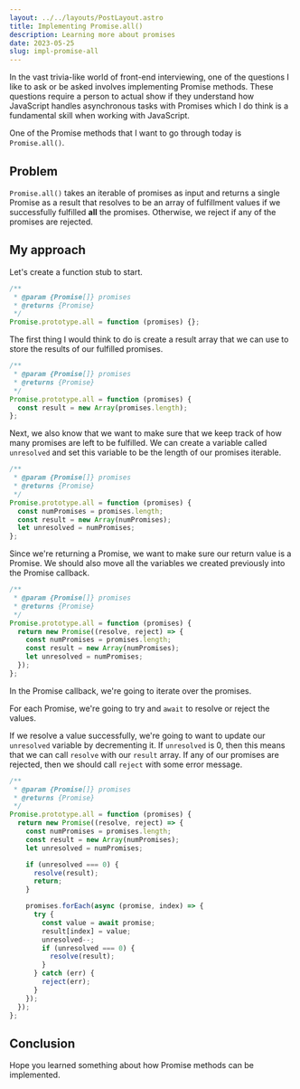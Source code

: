 ```yaml
---
layout: ../../layouts/PostLayout.astro
title: Implementing Promise.all()
description: Learning more about promises
date: 2023-05-25
slug: impl-promise-all
---
```


In the vast trivia-like world of front-end interviewing, one of the questions I like to ask or be asked
involves implementing Promise methods. These questions require a person to actual show if they understand
how JavaScript handles asynchronous tasks with Promises which I do think is a fundamental skill when
working with JavaScript.

One of the Promise methods that I want to go through today is `Promise.all()`.

## Problem

`Promise.all()` takes an iterable of promises as input and returns a single Promise
as a result that resolves to be an array of fulfillment values if we successfully fulfilled **all** the promises.
Otherwise, we reject if any of the promises are rejected.

## My approach

Let's create a function stub to start.

```js
/**
 * @param {Promise[]} promises
 * @returns {Promise}
 */
Promise.prototype.all = function (promises) {};
```

The first thing I would think to do is create a result array that we can use to store the results of our fulfilled promises.

```js
/**
 * @param {Promise[]} promises
 * @returns {Promise}
 */
Promise.prototype.all = function (promises) {
  const result = new Array(promises.length);
};
```

Next, we also know that we want to make sure that we keep track of how many promises are left to be fulfilled. We can create a variable
called `unresolved` and set this variable to be the length of our promises iterable.

```js
/**
 * @param {Promise[]} promises
 * @returns {Promise}
 */
Promise.prototype.all = function (promises) {
  const numPromises = promises.length;
  const result = new Array(numPromises);
  let unresolved = numPromises;
};
```

Since we're returning a Promise, we want to make sure our return value is a Promise. We should also move all the variables we created
previously into the Promise callback.

```js
/**
 * @param {Promise[]} promises
 * @returns {Promise}
 */
Promise.prototype.all = function (promises) {
  return new Promise((resolve, reject) => {
    const numPromises = promises.length;
    const result = new Array(numPromises);
    let unresolved = numPromises;
  });
};
```

In the Promise callback, we're going to iterate over the promises.

For each Promise, we're going to try and `await` to resolve or reject the values.

If we resolve a value successfully, we're going to want to update our `unresolved` variable by decrementing it.
If `unresolved` is 0, then this means that we can call `resolve` with our `result` array.
If any of our promises are rejected, then we should call `reject` with some error message.

```js
/**
 * @param {Promise[]} promises
 * @returns {Promise}
 */
Promise.prototype.all = function (promises) {
  return new Promise((resolve, reject) => {
    const numPromises = promises.length;
    const result = new Array(numPromises);
    let unresolved = numPromises;

    if (unresolved === 0) {
      resolve(result);
      return;
    }

    promises.forEach(async (promise, index) => {
      try {
        const value = await promise;
        result[index] = value;
        unresolved--;
        if (unresolved === 0) {
          resolve(result);
        }
      } catch (err) {
        reject(err);
      }
    });
  });
};
```

## Conclusion

Hope you learned something about how Promise methods can be implemented.
